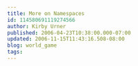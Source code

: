 ```yaml
---
title: More on Namespaces
id: 114580691119274566
author: Kirby Urner
published: 2006-04-23T10:38:00.000-07:00
updated: 2006-11-15T11:43:16.508-08:00
blog: world_game
tags: 
---
```


